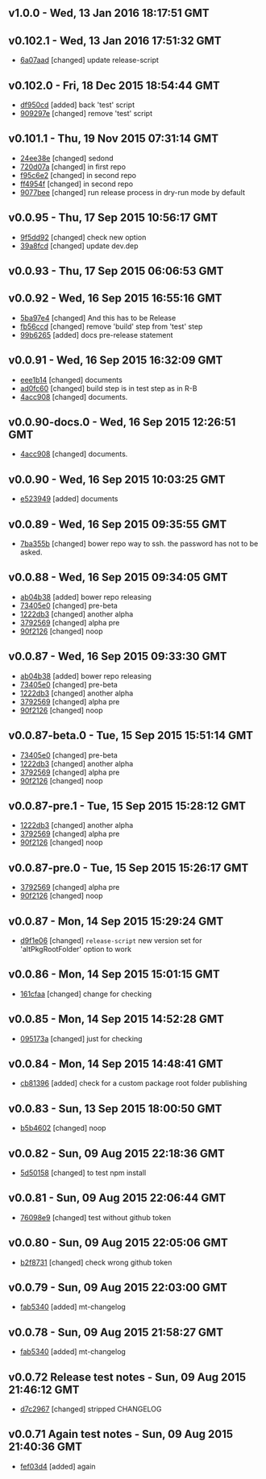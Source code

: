 v1.0.0 - Wed, 13 Jan 2016 18:17:51 GMT
--------------------------------------





v0.102.1 - Wed, 13 Jan 2016 17:51:32 GMT
----------------------------------------

- [6a07aad](../../commit/6a07aad) [changed] update release-script



v0.102.0 - Fri, 18 Dec 2015 18:54:44 GMT
----------------------------------------

- [df950cd](../../commit/df950cd) [added] back 'test' script
- [909297e](../../commit/909297e) [changed] remove 'test' script



v0.101.1 - Thu, 19 Nov 2015 07:31:14 GMT
----------------------------------------

- [24ee38e](../../commit/24ee38e) [changed] sedond
- [720d07a](../../commit/720d07a) [changed] in first repo
- [f95c6e2](../../commit/f95c6e2) [changed] in second repo
- [ff4954f](../../commit/ff4954f) [changed] in second repo
- [9077bee](../../commit/9077bee) [changed] run release process in dry-run mode by default



v0.0.95 - Thu, 17 Sep 2015 10:56:17 GMT
---------------------------------------

- [9f5dd92](../../commit/9f5dd92) [changed] check new option
- [39a8fcd](../../commit/39a8fcd) [changed] update dev.dep



v0.0.93 - Thu, 17 Sep 2015 06:06:53 GMT
---------------------------------------





v0.0.92 - Wed, 16 Sep 2015 16:55:16 GMT
---------------------------------------

- [5ba97e4](../../commit/5ba97e4) [changed] And this has to be Release
- [fb56ccd](../../commit/fb56ccd) [changed] remove 'build' step from 'test' step
- [99b6265](../../commit/99b6265) [added] docs pre-release statement



v0.0.91 - Wed, 16 Sep 2015 16:32:09 GMT
---------------------------------------

- [eee1b14](../../commit/eee1b14) [changed] documents
- [ad0fc60](../../commit/ad0fc60) [changed] build step is in test step as in R-B
- [4acc908](../../commit/4acc908) [changed] documents.



v0.0.90-docs.0 - Wed, 16 Sep 2015 12:26:51 GMT
----------------------------------------------

- [4acc908](../../commit/4acc908) [changed] documents.



v0.0.90 - Wed, 16 Sep 2015 10:03:25 GMT
---------------------------------------

- [e523949](../../commit/e523949) [added] documents



v0.0.89 - Wed, 16 Sep 2015 09:35:55 GMT
---------------------------------------

- [7ba355b](../../commit/7ba355b) [changed] bower repo way to ssh. the password has not to be asked.



v0.0.88 - Wed, 16 Sep 2015 09:34:05 GMT
---------------------------------------

- [ab04b38](../../commit/ab04b38) [added] bower repo releasing
- [73405e0](../../commit/73405e0) [changed] pre-beta
- [1222db3](../../commit/1222db3) [changed] another alpha
- [3792569](../../commit/3792569) [changed] alpha pre
- [90f2126](../../commit/90f2126) [changed] noop



v0.0.87 - Wed, 16 Sep 2015 09:33:30 GMT
---------------------------------------

- [ab04b38](../../commit/ab04b38) [added] bower repo releasing
- [73405e0](../../commit/73405e0) [changed] pre-beta
- [1222db3](../../commit/1222db3) [changed] another alpha
- [3792569](../../commit/3792569) [changed] alpha pre
- [90f2126](../../commit/90f2126) [changed] noop



v0.0.87-beta.0 - Tue, 15 Sep 2015 15:51:14 GMT
----------------------------------------------

- [73405e0](../../commit/73405e0) [changed] pre-beta
- [1222db3](../../commit/1222db3) [changed] another alpha
- [3792569](../../commit/3792569) [changed] alpha pre
- [90f2126](../../commit/90f2126) [changed] noop



v0.0.87-pre.1 - Tue, 15 Sep 2015 15:28:12 GMT
---------------------------------------------

- [1222db3](../../commit/1222db3) [changed] another alpha
- [3792569](../../commit/3792569) [changed] alpha pre
- [90f2126](../../commit/90f2126) [changed] noop



v0.0.87-pre.0 - Tue, 15 Sep 2015 15:26:17 GMT
---------------------------------------------

- [3792569](../../commit/3792569) [changed] alpha pre
- [90f2126](../../commit/90f2126) [changed] noop



v0.0.87 - Mon, 14 Sep 2015 15:29:24 GMT
---------------------------------------

- [d9f1e06](../../commit/d9f1e06) [changed] `release-script` new version set for 'altPkgRootFolder' option to work



v0.0.86 - Mon, 14 Sep 2015 15:01:15 GMT
---------------------------------------

- [161cfaa](../../commit/161cfaa) [changed] change for checking



v0.0.85 - Mon, 14 Sep 2015 14:52:28 GMT
---------------------------------------

- [095173a](../../commit/095173a) [changed] just for checking



v0.0.84 - Mon, 14 Sep 2015 14:48:41 GMT
---------------------------------------

- [cb81396](../../commit/cb81396) [added] check for a custom package root folder publishing



v0.0.83 - Sun, 13 Sep 2015 18:00:50 GMT
---------------------------------------

- [b5b4602](../../commit/b5b4602) [changed] noop



v0.0.82 - Sun, 09 Aug 2015 22:18:36 GMT
---------------------------------------

- [5d50158](../../commit/5d50158) [changed] to test npm install



v0.0.81 - Sun, 09 Aug 2015 22:06:44 GMT
---------------------------------------

- [76098e9](../../commit/76098e9) [changed] test without github token



v0.0.80 - Sun, 09 Aug 2015 22:05:06 GMT
---------------------------------------

- [b2f8731](../../commit/b2f8731) [changed] check wrong github token



v0.0.79 - Sun, 09 Aug 2015 22:03:00 GMT
---------------------------------------

- [fab5340](../../commit/fab5340) [added] mt-changelog



v0.0.78 - Sun, 09 Aug 2015 21:58:27 GMT
---------------------------------------

- [fab5340](../../commit/fab5340) [added] mt-changelog



v0.0.72 Release test notes - Sun, 09 Aug 2015 21:46:12 GMT
----------------------------------------------------------

- [d7c2967](../../commit/d7c2967) [changed] stripped CHANGELOG


v0.0.71 Again test notes - Sun, 09 Aug 2015 21:40:36 GMT
--------------------------------------------------------

- [fef03d4](../../commit/fef03d4) [added] again

